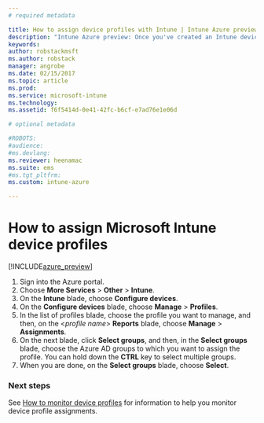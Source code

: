 ```yaml
---
# required metadata

title: How to assign device profiles with Intune | Intune Azure preview | Microsoft Docs
description: "Intune Azure preview: Once you've created an Intune device profile, use this topic to learn how to assign it to devices."
keywords:
author: robstackmsft
ms.author: robstack
manager: angrobe
ms.date: 02/15/2017
ms.topic: article
ms.prod:
ms.service: microsoft-intune
ms.technology:
ms.assetid: f6f5414d-0e41-42fc-b6cf-e7ad76e1e06d

# optional metadata

#ROBOTS:
#audience:
#ms.devlang:
ms.reviewer: heenamac
ms.suite: ems
#ms.tgt_pltfrm:
ms.custom: intune-azure

---
```


# How to assign Microsoft Intune device profiles

[!INCLUDE[azure_preview](../includes/azure_preview.md)]


1. Sign into the Azure portal.
2. Choose **More Services** > **Other** > **Intune**.
3. On the **Intune** blade, choose **Configure devices**.
1. On the **Configure devices** blade, choose **Manage** > **Profiles**.
2. In the list of profiles blade, choose the profile you want to manage, and then, on the <*profile name*> **Reports** blade, choose **Manage** > **Assignments**.
3. On the next blade, click **Select groups**, and then, in the **Select groups** blade, choose the Azure AD groups to which you want to assign the profile. You can hold down the **CTRL** key to select multiple groups.
4. When you are done, on the **Select groups** blade, choose **Select**.

### Next steps
See [How to monitor device profiles](how-to-monitor-device-profiles.md) for information to help you monitor device profile assignments.
